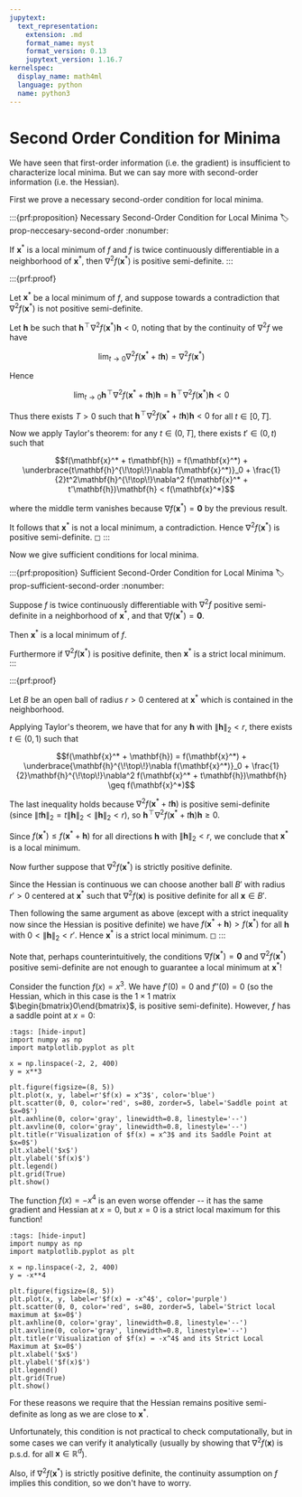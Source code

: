```yaml
---
jupytext:
  text_representation:
    extension: .md
    format_name: myst
    format_version: 0.13
    jupytext_version: 1.16.7
kernelspec:
  display_name: math4ml
  language: python
  name: python3
---
```

# Second Order Condition for Minima

We have seen that first-order information (i.e. the gradient) is
insufficient to characterize local minima.
But we can say more with second-order information (i.e. the Hessian).

First we prove a necessary second-order condition for local minima.

:::{prf:proposition} Necessary Second-Order Condition for Local Minima
:label: prop-neccesary-second-order
:nonumber: 

If $\mathbf{x}^*$ is a local minimum of $f$ and $f$ is twice
continuously differentiable in a neighborhood of $\mathbf{x}^*$, then
$\nabla^2 f(\mathbf{x}^*)$ is positive semi-definite.
:::

:::{prf:proof} 

Let $\mathbf{x}^*$ be a local minimum of $f$, and suppose
towards a contradiction that $\nabla^2 f(\mathbf{x}^*)$ is not positive
semi-definite. 

Let $\mathbf{h}$ be such that
$\mathbf{h}^{\!\top\!}\nabla^2 f(\mathbf{x}^*)\mathbf{h} < 0$, noting
that by the continuity of $\nabla^2 f$ we have

$$\lim_{t \to 0} \nabla^2 f(\mathbf{x}^* + t\mathbf{h}) = \nabla^2 f(\mathbf{x}^*)$$

Hence

$$\lim_{t \to 0} \mathbf{h}^{\!\top\!}\nabla^2 f(\mathbf{x}^* + t\mathbf{h})\mathbf{h} = \mathbf{h}^{\!\top\!}\nabla^2 f(\mathbf{x}^*)\mathbf{h} < 0$$

Thus there exists $T > 0$ such that
$\mathbf{h}^{\!\top\!}\nabla^2 f(\mathbf{x}^* + t\mathbf{h})\mathbf{h} < 0$
for all $t \in [0,T]$. 

Now we apply Taylor's theorem: for any
$t \in (0,T]$, there exists $t' \in (0,t)$ such that

$$f(\mathbf{x}^* + t\mathbf{h}) = f(\mathbf{x}^*) + \underbrace{t\mathbf{h}^{\!\top\!}\nabla f(\mathbf{x}^*)}_0 + \frac{1}{2}t^2\mathbf{h}^{\!\top\!}\nabla^2 f(\mathbf{x}^* + t'\mathbf{h})\mathbf{h} < f(\mathbf{x}^*)$$

where the middle term vanishes because
$\nabla f(\mathbf{x}^*) = \mathbf{0}$ by the previous result. 

It follows
that $\mathbf{x}^*$ is not a local minimum, a contradiction. Hence
$\nabla^2 f(\mathbf{x}^*)$ is positive semi-definite. ◻
:::

Now we give sufficient conditions for local minima.

:::{prf:proposition} Sufficient Second-Order Condition for Local Minima
:label: prop-sufficient-second-order
:nonumber: 

Suppose $f$ is twice continuously differentiable with $\nabla^2 f$
positive semi-definite in a neighborhood of $\mathbf{x}^*$, and that
$\nabla f(\mathbf{x}^*) = \mathbf{0}$. 

Then $\mathbf{x}^*$ is a local
minimum of $f$. 

Furthermore if $\nabla^2 f(\mathbf{x}^*)$ is positive
definite, then $\mathbf{x}^*$ is a strict local minimum.
:::

:::{prf:proof}

Let $B$ be an open ball of radius $r > 0$ centered at
$\mathbf{x}^*$ which is contained in the neighborhood. 

Applying Taylor's
theorem, we have that for any $\mathbf{h}$ with $\|\mathbf{h}\|_2 < r$,
there exists $t \in (0,1)$ such that

$$f(\mathbf{x}^* + \mathbf{h}) = f(\mathbf{x}^*) + \underbrace{\mathbf{h}^{\!\top\!}\nabla f(\mathbf{x}^*)}_0 + \frac{1}{2}\mathbf{h}^{\!\top\!}\nabla^2 f(\mathbf{x}^* + t\mathbf{h})\mathbf{h} \geq f(\mathbf{x}^*)$$

The last inequality holds because
$\nabla^2 f(\mathbf{x}^* + t\mathbf{h})$ is positive semi-definite
(since $\|t\mathbf{h}\|_2 = t\|\mathbf{h}\|_2 < \|\mathbf{h}\|_2 < r$),
so
$\mathbf{h}^{\!\top\!}\nabla^2 f(\mathbf{x}^* + t\mathbf{h})\mathbf{h} \geq 0$.

Since $f(\mathbf{x}^*) \leq f(\mathbf{x}^* + \mathbf{h})$ for all
directions $\mathbf{h}$ with $\|\mathbf{h}\|_2 < r$, we conclude that
$\mathbf{x}^*$ is a local minimum.

Now further suppose that $\nabla^2 f(\mathbf{x}^*)$ is strictly positive
definite. 

Since the Hessian is continuous we can choose another ball
$B'$ with radius $r' > 0$ centered at $\mathbf{x}^*$ such that
$\nabla^2 f(\mathbf{x})$ is positive definite for all
$\mathbf{x} \in B'$. 

Then following the same argument as above (except
with a strict inequality now since the Hessian is positive definite) we
have $f(\mathbf{x}^* + \mathbf{h}) > f(\mathbf{x}^*)$ for all
$\mathbf{h}$ with $0 < \|\mathbf{h}\|_2 < r'$. Hence $\mathbf{x}^*$ is a
strict local minimum. ◻
:::

Note that, perhaps counterintuitively, the conditions
$\nabla f(\mathbf{x}^*) = \mathbf{0}$ and $\nabla^2 f(\mathbf{x}^*)$
positive semi-definite are not enough to guarantee a local minimum at
$\mathbf{x}^*$! 

Consider the function $f(x) = x^3$. 
We have $f'(0) = 0$
and $f''(0) = 0$ (so the Hessian, which in this case is the $1 \times 1$
matrix $\begin{bmatrix}0\end{bmatrix}$, is positive semi-definite). 
However,
$f$ has a saddle point at $x = 0$:


```{code-cell} ipython3
:tags: [hide-input]
import numpy as np
import matplotlib.pyplot as plt

x = np.linspace(-2, 2, 400)
y = x**3

plt.figure(figsize=(8, 5))
plt.plot(x, y, label=r'$f(x) = x^3$', color='blue')
plt.scatter(0, 0, color='red', s=80, zorder=5, label='Saddle point at $x=0$')
plt.axhline(0, color='gray', linewidth=0.8, linestyle='--')
plt.axvline(0, color='gray', linewidth=0.8, linestyle='--')
plt.title(r'Visualization of $f(x) = x^3$ and its Saddle Point at $x=0$')
plt.xlabel('$x$')
plt.ylabel('$f(x)$')
plt.legend()
plt.grid(True)
plt.show()
```


The function $f(x) = -x^4$ is an even
worse offender -- it has the same gradient and Hessian at $x = 0$, but
$x = 0$ is a strict local maximum for this function!

```{code-cell} ipython3
:tags: [hide-input]
import numpy as np
import matplotlib.pyplot as plt

x = np.linspace(-2, 2, 400)
y = -x**4

plt.figure(figsize=(8, 5))
plt.plot(x, y, label=r'$f(x) = -x^4$', color='purple')
plt.scatter(0, 0, color='red', s=80, zorder=5, label='Strict local maximum at $x=0$')
plt.axhline(0, color='gray', linewidth=0.8, linestyle='--')
plt.axvline(0, color='gray', linewidth=0.8, linestyle='--')
plt.title(r'Visualization of $f(x) = -x^4$ and its Strict Local Maximum at $x=0$')
plt.xlabel('$x$')
plt.ylabel('$f(x)$')
plt.legend()
plt.grid(True)
plt.show()
```

For these reasons we require that the Hessian remains positive
semi-definite as long as we are close to $\mathbf{x}^*$. 

Unfortunately,
this condition is not practical to check computationally, but in some
cases we can verify it analytically (usually by showing that
$\nabla^2 f(\mathbf{x})$ is p.s.d. for all
$\mathbf{x} \in \mathbb{R}^d$). 

Also, if $\nabla^2 f(\mathbf{x}^*)$ is
strictly positive definite, the continuity assumption on $f$ implies
this condition, so we don't have to worry.

